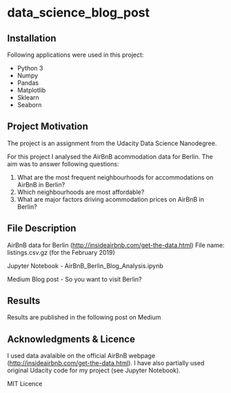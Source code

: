 # data_science_blog_post

## Installation
Following applications were used in this project:
- Python 3
- Numpy
- Pandas
- Matplotlib
- Sklearn
- Seaborn

## Project Motivation
The project is an assignment from the Udacity Data Science Nanodegree. 

For this project I analysed the AirBnB acommodation data for Berlin. The aim was to answer following questions:
1. What are the most frequent neighbourhoods for accommodations on AirBnB in Berlin?
2. Which neighbourhoods are most affordable?
3. What are major factors driving acommodation prices on AirBnB in Berlin?

## File Description

AirBnB data for Berlin (http://insideairbnb.com/get-the-data.html)
File name: listings.csv.gz (for the February 2019)

Jupyter Notebook - AirBnB_Berlin_Blog_Analysis.ipynb

Medium Blog post - So you want to visit Berlin? 

## Results

Results are published in the following post on Medium

## Acknowledgments & Licence

I used data avalaible on the official AirBnB webpage (http://insideairbnb.com/get-the-data.html). 
I have also partially used original Udacity code for my project (see Jupyter Notebook).  

MIT Licence
